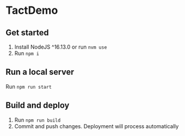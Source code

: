 # TactDemo

## Get started
1. Install NodeJS ^16.13.0 or run `nvm use`
2. Run `npm i`

## Run a local server
Run `npm run start`

## Build and deploy
1. Run `npm run build`
2. Commit and push changes. Deployment will process automatically

